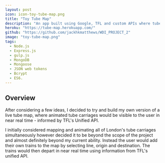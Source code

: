 ```yaml
---
layout: post
icon: icon-toy-tube-map.png
title: "Toy Tube Map"
description: "An app built using Google, TFL and custom APIs where tube carriages and their lines can be added to a map of London and watched in real time."
heroku: "https://tube-map.herokuapp.com/"
github: "https://github.com/jackhkmatthews/WDI_PROJECT_2"
image: "toy-tube-map.png"
tags:
  - Node.js
  - Express.js
  - gulp.js
  - MongoDB
  - Mongoose
  - JSON web tokens
  - Bcrypt
  - ES6.
---
```


## Overview

After considering a few ideas, I decided to try and build my own version of a live tube map, where animated tube carriages would be visible to the user in near real time - informed by TFL's Unified API.

I initially considered mapping and animating all of London's tube carriages simultaneously however decided it to be beyond the scope of the project and almost definitely beyond my current ability. Instead the user would add their own trains to the map by selecting line, origin and destination. The trains would then depart in near real time using information from TFL's unified API.
